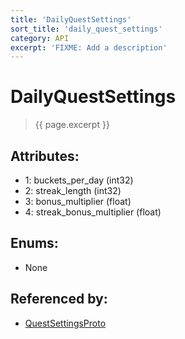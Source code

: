 ```yaml
---
title: 'DailyQuestSettings'
sort_title: 'daily_quest_settings'
category: API
excerpt: 'FIXME: Add a description'
---
```


[comment]: <> (THIS PART IS GENERATED - AKA DON'T EDIT THIS PART MANUALLY)

# DailyQuestSettings

> {{ page.excerpt }}

## Attributes:

- 1: buckets_per_day (int32)
- 2: streak_length (int32)
- 3: bonus_multiplier (float)
- 4: streak_bonus_multiplier (float)

## Enums:

- None

## Referenced by:

- [QuestSettingsProto](../QuestSettingsProto/)

[comment]: <> (YOU CAN EDIT AFTER THIS)
